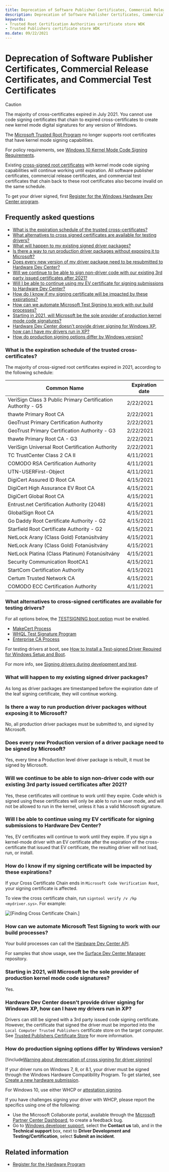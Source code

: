 ```yaml
---
title: Deprecation of Software Publisher Certificates, Commercial Release and Test Certificates
description: Deprecation of Software Publisher Certificates, Commercial Release Certificates, and Commercial Test Certificates
keywords:
- Trusted Root Certification Authorities certificate store WDK
- Trusted Publishers certificate store WDK
ms.date: 09/22/2021
---
```


# Deprecation of Software Publisher Certificates, Commercial Release Certificates, and Commercial Test Certificates

> [!CAUTION] 
> The majority of cross-certificates expired in July 2021.
> You cannot use code signing certificates that chain to expired cross-certificates to create new kernel mode digital signatures for any version of Windows.

The [Microsoft Trusted Root Program](/security/trusted-root/program-requirements) no longer supports root certificates that have kernel mode signing capabilities.

For policy requirements, see [Windows 10 Kernel Mode Code Signing Requirements](/security/trusted-root/program-requirements#f-windows-10-kernel-mode-code-signing-kmcs-requirements).

Existing [cross-signed root certificates](cross-certificates-for-kernel-mode-code-signing.md) with kernel mode code signing capabilities will continue working until expiration. All software publisher certificates, commercial release certificates, and commercial test certificates that chain back to these root certificates also become invalid on the same schedule.

To get your driver signed, first [Register for the Windows Hardware Dev Center program](../dashboard/hardware-program-register.md).

## Frequently asked questions

* [What is the expiration schedule of the trusted cross-certificates?](#what-is-the-expiration-schedule-of-the-trusted-cross-certificates)
* [What alternatives to cross signed certificates are available for testing drivers?](#what-alternatives-to-cross-signed-certificates-are-available-for-testing-drivers)
* [What will happen to my existing signed driver packages?](#what-will-happen-to-my-existing-signed-driver-packages)
* [Is there a way to run production driver packages without exposing it to Microsoft?](#is-there-a-way-to-run-production-driver-packages-without-exposing-it-to-microsoft)
* [Does every new version of my driver package need to be resubmitted to Hardware Dev Center?](#does-every-new-production-version-of-a-driver-package-need-to-be-signed-by-microsoft)
* [Will we continue to be able to sign non-driver code with our existing 3rd party issued certificates after 2021?](#will-we-continue-to-be-able-to-sign-non-driver-code-with-our-existing-3rd-party-issued-certificates-after-2021)
* [Will I be able to continue using my EV certificate for signing submissions to Hardware Dev Center?](#will-i-be-able-to-continue-using-my-ev-certificate-for-signing-submissions-to-hardware-dev-center)
* [How do I know if my signing certificate will be impacted by these expirations?](#how-do-i-know-if-my-signing-certificate-will-be-impacted-by-these-expirations)
* [How can we automate Microsoft Test Signing to work with our build processes?](#how-can-we-automate-microsoft-test-signing-to-work-with-our-build-processes)
* [Starting in 2021, will Microsoft be the sole provider of production kernel mode code signatures?](#starting-in-2021-will-microsoft-be-the-sole-provider-of-production-kernel-mode-code-signatures)
* [Hardware Dev Center doesn't provide driver signing for Windows XP, how can I have my drivers run in XP?](#hardware-dev-center-doesnt-provide-driver-signing-for-windows-xp-how-can-i-have-my-drivers-run-in-xp)
* [How do production signing options differ by Windows version?](#how-do-production-signing-options-differ-by-windows-version)

### What is the expiration schedule of the trusted cross-certificates?

The majority of cross-signed root certificates expired in 2021, according to the following schedule:

|Common Name| Expiration date|
|-----------|---------------|
|VeriSign Class 3 Public Primary Certification Authority - G5		|2/22/2021|
|thawte Primary Root CA		                                        |2/22/2021|
|GeoTrust Primary Certification Authority		                    |2/22/2021|
|GeoTrust Primary Certification Authority - G3		                |2/22/2021|
|thawte Primary Root CA - G3		                                |2/22/2021|
|VeriSign Universal Root Certification Authority		            |2/22/2021|
|TC TrustCenter Class 2 CA II		                                |4/11/2021|
|COMODO RSA Certification Authority		                            |4/11/2021|
|UTN-USERFirst-Object		                                        |4/11/2021|
|DigiCert Assured ID Root CA		                                |4/15/2021|
|DigiCert High Assurance EV Root CA		                            |4/15/2021|
|DigiCert Global Root CA		                                    |4/15/2021|
|Entrust.net Certification Authority (2048)		                    |4/15/2021|
|GlobalSign Root CA		                                            |4/15/2021|
|Go Daddy Root Certificate Authority - G2		                    |4/15/2021|
|Starfield Root Certificate Authority - G2		                    |4/15/2021|
|NetLock Arany (Class Gold) Fotanúsítvány		                    |4/15/2021|
|NetLock Arany (Class Gold) Fotanúsítvány		                    |4/15/2021|
|NetLock Platina (Class Platinum) Fotanúsítvány		                |4/15/2021|
|Security Communication RootCA1		                                |4/15/2021|
|StartCom Certification Authority		                            |4/15/2021|
|Certum Trusted Network CA		                                    |4/15/2021|
|COMODO ECC Certification Authority		                            |4/11/2021|

### What alternatives to cross-signed certificates are available for testing drivers?

For all options below, the [TESTSIGNING boot option](the-testsigning-boot-configuration-option.md) must be enabled.

- [MakeCert Process](makecert-test-certificate.md)
- [WHQL Test Signature Program](whql-test-signature-program.md)
- [Enterprise CA Process](enterprise-ca-test-certificate.md)

For testing drivers at boot, see [How to Install a Test-signed Driver Required for Windows Setup and Boot](how-to-install-test-signed-driver-for-setup-and-boot.md).

For more info, see [Signing drivers during development and test](./introduction-to-test-signing.md).

### What will happen to my existing signed driver packages? 

As long as driver packages are timestamped before the expiration date of the leaf signing certificate, they will continue working.

### Is there a way to run production driver packages without exposing it to Microsoft? 

No, all production driver packages must be submitted to, and signed by Microsoft. 

### Does every new Production version of a driver package need to be signed by Microsoft?

Yes, every time a Production level driver package is rebuilt, it must be signed by Microsoft.

### Will we continue to be able to sign non-driver code with our existing 3rd party issued certificates after 2021?

Yes, these certificates will continue to work until they expire. Code which is signed using these certificates will only be able to run in user mode, and will not be allowed to run in the kernel, unless it has a valid Microsoft signature.

### Will I be able to continue using my EV certificate for signing submissions to Hardware Dev Center?  

Yes, EV certificates will continue to work until they expire. If you sign a kernel-mode driver with an EV certificate after the expiration of the cross-certificate that issued that EV certificate, the resulting driver will not load, run, or install.

### How do I know if my signing certificate will be impacted by these expirations? 

If your Cross Certificate Chain ends in `Microsoft Code Verification Root`, your signing certificate is affected. 

To view the cross certificate chain, run `signtool verify /v /kp <mydriver.sys>`. For example:

![[Finding Cross Certificate Chain.]](images/signtoolcrosssigexample.png)

### How can we automate Microsoft Test Signing to work with our build processes?

Your build processes can call the [Hardware Dev Center API](../dashboard/dashboard-api.md). 

For samples that show usage, see the [Surface Dev Center Manager](https://github.com/Microsoft/SDCM) repository.

### Starting in 2021, will Microsoft be the sole provider of production kernel mode code signatures? 

Yes.

### Hardware Dev Center doesn't provide driver signing for Windows XP, how can I have my drivers run in XP?

Drivers can still be signed with a 3rd party issued code signing certificate. However, the certificate that signed the driver must be imported into the `Local Computer Trusted Publishers` certificate store on the target computer. See [Trusted Publishers Certificate Store](trusted-publishers-certificate-store.md) for more information.

### How do production signing options differ by Windows version?

[!include[Warning about deprecation of cross signing for driver signing](../includes/cross-signing-deprecation-warning.md)]

If your driver runs on Windows 7, 8, or 8.1, your driver must be signed through the Windows Hardware Compatibility Program. To get started, see [Create a new hardware submission](../dashboard/hardware-submission-create.md).

For Windows 10, use either WHCP or [attestation signing](../dashboard/code-signing-attestation.md).

If you have challenges signing your driver with WHCP, please report the specifics using one of the following:

* Use the Microsoft Collaborate portal, available through the [Microsoft Partner Center Dashboard](https://partner.microsoft.com/dashboard/collaborate), to create a feedback bug.
* Go to [Windows developer support](https://developer.microsoft.com/windows/support), select the **Contact us** tab, and in the **Technical support** box, next to **Driver Development and Testing/Certification**, select **Submit an incident**.

## Related information

* [Register for the Hardware Program](../dashboard/hardware-program-register.md)

